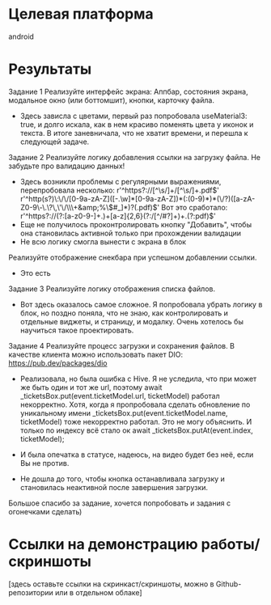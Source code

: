 # Целевая платформа

android

# Результаты

Задание 1
Реализуйте интерфейс экрана: Аппбар, состояния экрана, модальное окно (или боттомшит), кнопки, карточку файла.
- Здесь зависла с цветами, первый раз попробовала useMaterial3: true, и долго искала, как в нем красиво поменять цвета у иконок и текста. В итоге заневничала, что не хватит времени, и перешла к следующей задаче.

Задание 2
Реализуйте логику добавления ссылки на загрузку файла. Не забудьте про валидацию данных!
- Здесь возникли проблемы с регулярными выражениями, перепробовала несколько:
r'^https?:\/\/[^\s\/]+\/[^\s\/]+\.pdf$'
r'^http(s?)\:\/\/[0-9a-zA-Z]([-.\w]*[0-9a-zA-Z])*(:(0-9)*)*(\/?)([a-zA-Z0-9\-\.\?\,\'\/\\\+&amp;%\$#_]*)?(.pdf)$'
Вот это сработало: r'^https?://(?:[a-z0-9\-]+\.)+[a-z]{2,6}(?:/[^/#?]+)+\.(?:pdf)$'
- Еще не получилось проконтролировать кнопку "Добавить", чтобы она становилась активной только при прохождении валидации
- Не всю логику смогла вынести с экрана в блок

Реализуйте отображение снекбара при успешном добавлении ссылки.
- Это есть

Задание 3
Реализуйте логику отображения списка файлов.
- Вот здесь оказалось самое сложное. Я попробовала убрать логику в блок, но поздно поняла, что не знаю, как контролировать и отдельные виджеты, и страницу, и модалку. Очень хотелось бы научиться такое проектировать.


Задание 4
Реализуйте процесс загрузки и сохранения файлов. В качестве клиента можно использовать пакет DIO: https://pub.dev/packages/dio
- Реализовала, но была ошибка с Hive.
Я не уследила, что при может же быть один и тот же url, поэтому  await _ticketsBox.put(event.ticketModel.url, ticketModel) работал некорректно.
Хотя, когда я пропробовала сделать обновление по уникальному имени _ticketsBox.put(event.ticketModel.name, ticketModel) тоже некорректно работал. Это не могу объяснить.
И только по индексу всё стало ок await _ticketsBox.putAt(event.index, ticketModel);

- И была опечатка в статусе, надеюсь, на видео будет без неё, если Вы не против.

- Не дошла до того, чтобы кнопка останавливала загрузку и становилась неактивной после завершения загрузки.

Большое спасибо за задание, хочется попробовать и задания с огонечками сделать)

# Ссылки на демонстрацию работы/скриншоты

[здесь оставьте ссылки на скринкаст/скриншоты, можно в Github-репозитории или в отдельном облаке]
